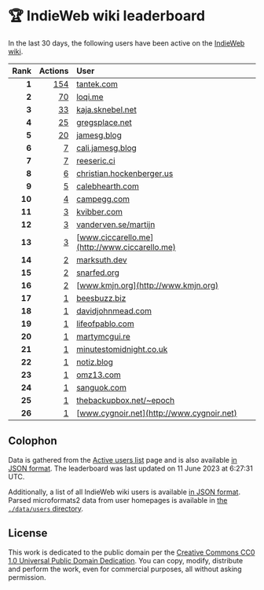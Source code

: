# 🏆 IndieWeb wiki leaderboard

In the last 30 days, the following users have been active on the [IndieWeb wiki](https://indieweb.org).

| Rank | Actions | User |
|-----:|--------:|:-----|
| **1** | [154](https://indieweb.org/Special:Contributions/Tantek.com) | [tantek.com](http://tantek.com) |
| **2** | [70](https://indieweb.org/Special:Contributions/Loqi.me) | [loqi.me](http://loqi.me) |
| **3** | [33](https://indieweb.org/Special:Contributions/Kaja.sknebel.net) | [kaja.sknebel.net](http://kaja.sknebel.net) |
| **4** | [25](https://indieweb.org/Special:Contributions/Gregsplace.net) | [gregsplace.net](http://gregsplace.net) |
| **5** | [20](https://indieweb.org/Special:Contributions/Jamesg.blog) | [jamesg.blog](http://jamesg.blog) |
| **6** | [7](https://indieweb.org/Special:Contributions/Cali.jamesg.blog) | [cali.jamesg.blog](http://cali.jamesg.blog) |
| **7** | [7](https://indieweb.org/Special:Contributions/Reeseric.ci) | [reeseric.ci](http://reeseric.ci) |
| **8** | [6](https://indieweb.org/Special:Contributions/Christian.hockenberger.us) | [christian.hockenberger.us](http://christian.hockenberger.us) |
| **9** | [5](https://indieweb.org/Special:Contributions/Calebhearth.com) | [calebhearth.com](http://calebhearth.com) |
| **10** | [4](https://indieweb.org/Special:Contributions/Campegg.com) | [campegg.com](http://campegg.com) |
| **11** | [3](https://indieweb.org/Special:Contributions/Kvibber.com) | [kvibber.com](http://kvibber.com) |
| **12** | [3](https://indieweb.org/Special:Contributions/Vanderven.se_martijn) | [vanderven.se/martijn](http://vanderven.se/martijn) |
| **13** | [3](https://indieweb.org/Special:Contributions/Www.ciccarello.me) | [www.ciccarello.me](http://www.ciccarello.me) |
| **14** | [2](https://indieweb.org/Special:Contributions/Marksuth.dev) | [marksuth.dev](http://marksuth.dev) |
| **15** | [2](https://indieweb.org/Special:Contributions/Snarfed.org) | [snarfed.org](http://snarfed.org) |
| **16** | [2](https://indieweb.org/Special:Contributions/Www.kmjn.org) | [www.kmjn.org](http://www.kmjn.org) |
| **17** | [1](https://indieweb.org/Special:Contributions/Beesbuzz.biz) | [beesbuzz.biz](http://beesbuzz.biz) |
| **18** | [1](https://indieweb.org/Special:Contributions/Davidjohnmead.com) | [davidjohnmead.com](http://davidjohnmead.com) |
| **19** | [1](https://indieweb.org/Special:Contributions/Lifeofpablo.com) | [lifeofpablo.com](http://lifeofpablo.com) |
| **20** | [1](https://indieweb.org/Special:Contributions/Martymcgui.re) | [martymcgui.re](http://martymcgui.re) |
| **21** | [1](https://indieweb.org/Special:Contributions/Minutestomidnight.co.uk) | [minutestomidnight.co.uk](http://minutestomidnight.co.uk) |
| **22** | [1](https://indieweb.org/Special:Contributions/Notiz.blog) | [notiz.blog](http://notiz.blog) |
| **23** | [1](https://indieweb.org/Special:Contributions/Omz13.com) | [omz13.com](http://omz13.com) |
| **24** | [1](https://indieweb.org/Special:Contributions/Sanguok.com) | [sanguok.com](http://sanguok.com) |
| **25** | [1](https://indieweb.org/Special:Contributions/Thebackupbox.net_~epoch) | [thebackupbox.net/~epoch](http://thebackupbox.net/~epoch) |
| **26** | [1](https://indieweb.org/Special:Contributions/Www.cygnoir.net) | [www.cygnoir.net](http://www.cygnoir.net) |


## Colophon

Data is gathered from the [Active users list](https://indieweb.org/Special:ActiveUsers) page and is also available [in JSON format](https://github.com/jgarber623/indieweb-wiki-leaderboard/blob/main/data/leaderboard.json). The leaderboard was last updated on 11 June 2023 at 6:27:31 UTC.

Additionally, a list of all IndieWeb wiki users is available [in JSON format](https://github.com/jgarber623/indieweb-wiki-leaderboard/blob/main/data/users.json). Parsed microformats2 data from user homepages is available in [the `./data/users` directory](https://github.com/jgarber623/indieweb-wiki-leaderboard/blob/main/data/users).

## License

This work is dedicated to the public domain per the [Creative Commons CC0 1.0 Universal Public Domain Dedication](https://creativecommons.org/publicdomain/zero/1.0/). You can copy, modify, distribute and perform the work, even for commercial purposes, all without asking permission.
